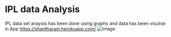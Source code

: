 # IPL data Analysis 
IPL data set anaysis has been done using graphs and data has been visulise in App
https://shantharam.herokuapp.com/
![image](https://user-images.githubusercontent.com/96223229/158064270-730daf6b-457a-4939-b19d-84899a8d5f08.png)
